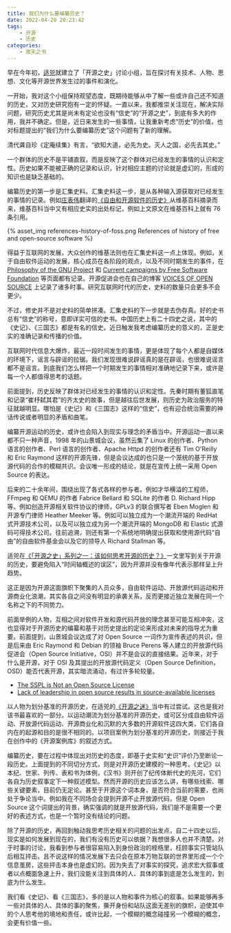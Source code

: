 ```yaml
---
title: 我们为什么要编纂历史？
date: 2022-04-20 20:23:42
tags:
    - 开源
    - 历史
categories:
    - 夜天之书
---
```


早在今年初，[适兕](https://opensourceway.community/)就建立了「开源之史」讨论小组，旨在探讨有关技术、人物、思想、文化等开源世界发生过的事件和演化。

一开始，我对这个小组保持观望态度，既期待能够从中了解一些或许自己还不知道的历史，又对历史研究抱有一定的怀疑。一直以来，我都推崇关注现在，解决实际问题，研究历史尤其是尚未有定论也没有“信史”的“开源之史”，到底有多大的作用，我并不确定。但是，近日来发生的一些事情，让我重新考虑“历史”的价值，也对标题提出的“我们为什么要编纂历史”这个问题有了新的理解。

<!-- more -->

清代龚自珍《定庵续集》有言，“欲知大道，必先为史。灭人之国，必先去其史。”

一个群体的历史不是平铺直叙，而是反映了这个群体对已经发生的事情的认识和定性。历史如果不能被正确的记录和认识，针对相应主题的讨论就是虚幻的，形成的知识也是缺乏基础的。

编纂历史的第一步是汇集史料。汇集史料这一步，是从各种输入源获取对已经发生的事情的记录。例如[庄表伟](http://zhuangbiaowei.github.io/)翻译的[《自由和开源软件的历史》](https://zhuangbiaowei.github.io/opensource/history/2022/04/03/history-of-free-and-open-source-software.html)从维基百科摘录而来，维基百科当中又有相应史实的出处标记，例如上文原文在维基百科上就有 76 条引用。

{% asset_img references-history-of-foss.png References of history of free and open-source software %}

得益于互联网的发展，大众创作的维基法则也在汇集史料这一点上体现。例如，关于自由软件运动的发展，核心成员在各阶段的观点，以及不同时期发生的事件，在 [Philosophy of the GNU Project](https://www.gnu.org/philosophy/philosophy.html) 和 [Current campaigns by Free Software Foundation](https://www.fsf.org/campaigns/) 等页面都有记录。开源促进会也在自己的博客 [VOICES OF OPEN SOURCE](https://blog.opensource.org/) 上记录了诸多时事。研究互联网时代的历史，史料的数量只会更多不会更少。

不过，修史并不是对史料的简单拼凑。汇集史料的下一步就是去伪存真。好的史书总有“信史”的称号，意即详实可信的史书。中国历史上有二十四史之说，其中的《史记》、《三国志》都是有名的信史。近日触发我考虑编纂历史的意义的，正是史实的准确记录和传播的价值。

互联网时代信息大爆炸，最近一段时间发生的事情，更是体现了每个人都是自媒体的环境下，谣言与辟谣的拉锯。我们发现很难说辟谣真的是在辟谣，也很难说谣言都不是谣言。到底我们怎么样把一个时期发生的事情相对准确地记录下来，或许是每一个人都值得思考的话题。

前面提到，历史反映了群体对已经发生的事情的认识和定性。先秦时期有董狐直笔和记录“崔杼弑其君”的齐太史的故事，但是越往后世发展，则历史为政治服务的特征就越明显。哪怕是《史记》和《三国志》这样的“信史”，也有迎合统治需要的神话传说或者明显的矛盾和曲笔。

编纂开源运动的历史，或许也会陷入到现实与理念的矛盾当中。开源运动一直以来都不只一种声音，1998 年的山景城会议，虽然云集了 Linux 的创作者、Python 语言的创作者、Perl 语言的创作者、Apache Httpd 的创作者还有 Tim O'Reilly 和 Eric Raymond 这样的开源先锋，但是会议达成的也只是一个笼统的基于开放源代码的合作的模糊共识。会议唯一形成的结论，就是在宣传上统一采用 Open Source 的表达。

后来的二十余年间，围绕出现了各式各样的参与者。例如才华横溢的工程师，FFmpeg 和 QEMU 的作者 Fabrice Bellard 和 SQLite 的作者 D. Richard Hipp 等。例如创造开源相关软件协议的律师，GPLv3 的联合撰写者 Eben Moglen 和开源专门律师 Heather Meeker 等。例如可以独立成为一个潮流开端的 RedHat 式开源技术公司，以及可以独立成为另一个潮流开端的 MongoDB 和 Elastic 式源码可得技术公司。往前追溯，则还有第一个系统地明确提出获取和使用源代码“自由”的自由软件基金会以及它的领导人 Richard Stallman 等。

适兕在[《「开源之史」系列之一：该如何思考开源的历史？》](https://opensourceway.community/posts/history-of-open-source/00-how-to-think-in-history-view/)一文里写到关于开源的历史，要避免陷入“时间轴概述的误区”，因为开源并没有像年代表示那样呈上升趋势。

这正是因为开源这面旗帜下聚集的人员众多，自由软件运动、开放源代码运动和开源商业化浪潮，其实各自之间没有明显的承袭关系，反而更接近独立发展在同一个名称之下的不同势力。

前面举例的人物，互相之间对软件开发和源代码开放的理念甚至可能互相冲突，这也显得对于开源历史的编纂和基于对历史提出的定论来形成对未来的指导尤为重要。前面提到，山景城会议达成了对 Open Source 一词作为宣传表述的共识，但是后来由 Eric Raymond 和 Debian 的领袖 Bruce Perens 等人建立的开放源代码促进会（Open Source Initiative，OSI）并不是会议的直接结果。近年来，对于什么是开源，对于 OSI 及其提出的开放源代码定义（Open Source Definition，OSD）能否代表开源，其实暗流涌动，有过许多轮较量。

* [The SSPL is Not an Open Source License](https://opensource.org/node/1099)
* [Lack of leadership in open source results in source-available licenses](https://techcrunch.com/2019/05/30/lack-of-leadership-in-open-source-results-in-source-available-licenses)

以人物为划分基准的开源历史，在适兕的[《开源之迷》](https://book.douban.com/subject/35716759/)当中有过尝试。这也是我对该书最喜欢的一部分。以运动潮流为划分基准的开源历史，或可区分成自由软件运动、开放源代码运动、开源商业化和沉默的大多数的开源软件这四大类，它们各自内在的起源和目的是很不相同的。以项目案例为划分基准的开源历史，则接近于我在创作中的《开源案例库》的叙述方式。

编纂历史，要在过程中体现出对历史的态度，即基于史实和“史识”评价乃至断论一段历史。上面提到的不同切分方式，则是对开源历史建模的一种思考。《史记》以本纪、世家、列传、表和书为体例，《汉书》则开创了纪传体断代史的先河，它们各自为历史叙事定下一种叙述模型。然而开源的历史应该怎么讲，有哪些线索、哪些关键要素，目前仍无定论。甚至于开源这个词本身，是否符合当前的需要，也尚处于争论当中。例如我在不同场合会提到开源不止开放源代码，但是 Open Source 这个词提出的背景，确实强调的就是开放源代码，我们是不是需要一个更好的表述方式，也是一个暂时没有结论的问题。

除了开源的历史，再回到触动我思考历史相关的问题的出发点，自二十四史以后，现实是如何发展到现在的，我们有没有历史可以依据？我想很多人也并不清楚。对于时事的讨论，我看到参与者很容易陷入到身份政治的桎梏里，枉顾事实只管站队后相互抨击。且不说这样的情况发展下去只会在原本万物互联的世界里形成一个个信息茧房，这些抨击本身也是虚幻的。因为失去了对事实的探究，追求宏大叙事或者以点概面急速上升，我们没能关注到具体的人、具体的事到底是怎么发生的，到底为什么发生。

我们看《史记》、看《三国志》，多的是以人物和事件为核心的叙事。如果能够再多一些对具体的人、具体的事的聚焦，撕开身份和站队这面无差别的旗帜，迫使其中的个人思考他的境地和责任，或许比起，一个模糊的概念碰撞另一个模糊的概念，会更有价值一些。
